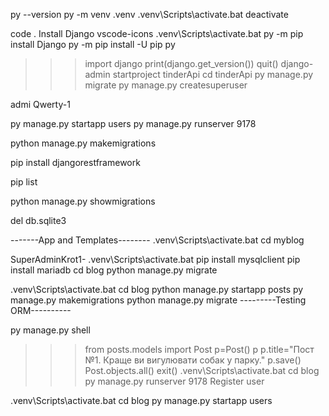 py --version 
py -m venv .venv 
.venv\Scripts\activate.bat
deactivate

code .
Install 
Django
vscode-icons
.venv\Scripts\activate.bat
py -m pip install Django
py -m pip install -U pip
py
>>>import django
>>>print(django.get_version())
>>>quit()
django-admin startproject tinderApi
cd tinderApi
py manage.py migrate
py manage.py createsuperuser

admi
Qwerty-1

py manage.py startapp users
py manage.py runserver 9178


python manage.py makemigrations
<!-- дає помилку -->
<!-- python manage.py migrate  -->
pip install djangorestframework  
<!-- перевірка пакету -->
pip list  

<!-- Використовуйте команду, щоб перевірити статус ваших міграцій: -->
python manage.py showmigrations 
<!-- видалити базу -->
del db.sqlite3 



-------App and Templates--------
.venv\Scripts\activate.bat
cd myblog

SuperAdminKrot1-
.venv\Scripts\activate.bat
pip install mysqlclient
pip install mariadb
cd blog
python manage.py migrate

.venv\Scripts\activate.bat
cd blog
python manage.py startapp posts
py manage.py makemigrations
python manage.py migrate
---------Testing ORM----------

py manage.py shell
>>>from posts.models import Post
>>>p=Post()
>>>p
>>>p.title="Пост №1. Краще ви вигулювати собак у парку."
>>>p.save()
>>>Post.objects.all()
>>>exit()
.venv\Scripts\activate.bat
cd blog
py manage.py runserver 9178
Register user

.venv\Scripts\activate.bat
cd blog
py manage.py startapp users